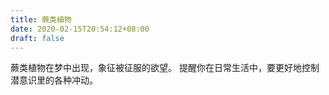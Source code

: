 ```yaml
---
title: 蕨类植物
date: 2020-02-15T20:54:12+08:00
draft: false
---
```


蕨类植物在梦中出现，象征被征服的欲望。
提醒你在日常生活中，要更好地控制潜意识里的各种冲动。
